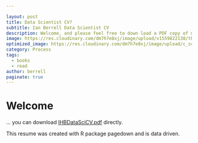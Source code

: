 ```yaml
---

layout: post
title: Data Scientist CV?
subtitle: Ian Berrell Data Scientist CV
description: Welcome, and please feel free to down load a PDF copy of my current CV.
image: https://res.cloudinary.com/dm7h7e8xj/image/upload/v1559822138/theme9_v273a9.jpg
optimized_image: https://res.cloudinary.com/dm7h7e8xj/image/upload/c_scale,w_380/v1559822138/theme9_v273a9.jpg
category: Process
tags:
  - books
  - read
author: berrell
paginate: true
---
```



# Welcome

... you can download [IHBDataSciCV.pdf](/assets/IHBDataSciCV.pdf) directly.

This resume was created with R package pagedown and is data driven.
